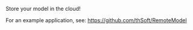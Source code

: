 Store your model in the cloud!

For an example application, see: https://github.com/thSoft/RemoteModel
